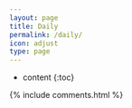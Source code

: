 ```yaml
---
layout: page
title: Daily
permalink: /daily/
icon: adjust
type: page
---
```


* content
{:toc}

{% include comments.html %}
